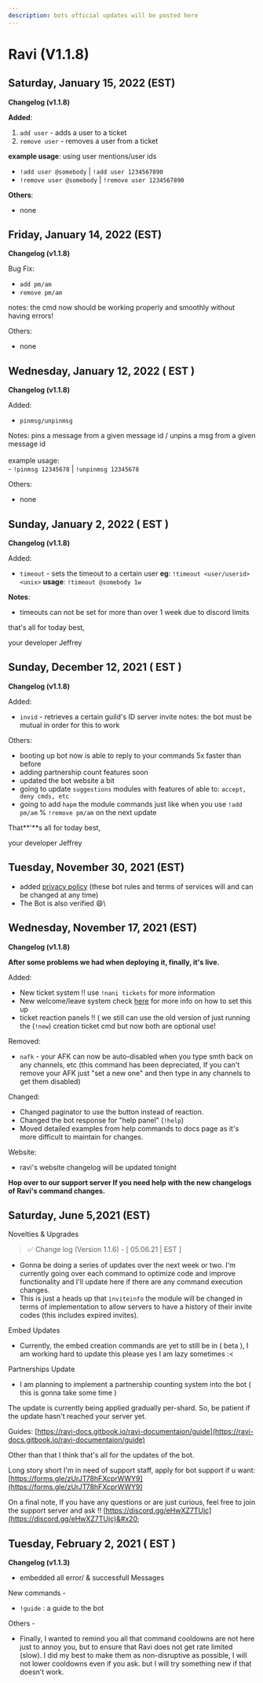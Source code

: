```yaml
---
description: bots official updates will be posted here
---
```


# Ravi (V1.1.8)

## Saturday, January 15, 2022 (EST)

**Changelog (v1.1.8)**

**Added**:&#x20;

1. `add user` - adds a user to a ticket
2. `remove user` - removes a user from a ticket

**example usage**: using user mentions/user ids

* `!add user @somebody` | `!add user 1234567890`
* `!remove user @somebody` | `!remove user 1234567890`

**Others**:

* none&#x20;

## Friday, January 14, 2022 (EST)

**Changelog (v1.1.8)**

Bug Fix:

* `add pm/am`
* `remove pm/am`

notes: the cmd now should be working properly and smoothly without having errors!

Others:

* none

## Wednesday, January 12, 2022 ( EST )&#x20;

**Changelog (v1.1.8)**

Added:

* `pinmsg/unpinmsg`

Notes: pins a message from a given message id / unpins a msg from a given message id \
\
example usage:\
\- `!pinmsg 12345678` | `!unpinmsg 12345678`

Others:

* none

## Sunday, January 2, 2022 ( EST )&#x20;

**Changelog (v1.1.8)**

Added:

* `timeout` - sets the timeout to a certain user **eg**: `!timeout <user/userid> <unix>` **usage**: `!timeout @somebody 1w`

**Notes**:

* timeouts can not be set for more than over 1 week due to discord limits

that's all for today best,

your developer Jeffrey

## Sunday, December 12, 2021 ( EST )&#x20;

**Changelog (v1.1.8)**

Added:

* `invid` - retrieves a certain guild's ID server invite notes: the bot must be mutual in order for this to work

Others:

* booting up bot now is able to reply to your commands 5x faster than before
* adding partnership count features soon
* updated the bot website a bit
* going to update `suggestions` modules with features of able to: `accept, deny cmds, etc`
* going to add `hapm` the module commands just like when you use `!add pm/am` % `!remove pm/am` on the next update

That**'**s all for today best,

your developer Jeffrey

## **Tuesday, November 30, 2021 (EST)**

* added [privacy policy](../privacy-policy.md) (these bot rules and terms of services will and can be changed at any time)
* The Bot is also verified :smile:\


## Wednesday, November 17, 2021 (EST)

**Changelog (v1.1.8)**

**After some problems we had when deploying it, finally, it's live.**&#x20;

Added:

* New ticket system !! use `!nani tickets` for more information
* New welcome/leave system check [here](https://ravi-docs.gitbook.io/ravi-documentation/commands-list/welcome-system) for more info on how to set this up
* ticket reaction panels !! ( we still can use the old version of just running the (`!new`) creation ticket cmd but now both are optional use!

Removed:

* `nafk` - your AFK can now be auto-disabled when you type smth back on any channels, etc (this command has been depreciated, If you can't remove your AFK just "set a new one" and then type in any channels to get them disabled)

Changed:

* Changed paginator to use the button instead of reaction.
* Changed the bot response for "help panel" (`!help`)
* Moved detailed examples from help commands to docs page as it's more difficult to maintain for changes.

Website:

* ravi's website changelog will be updated tonight

**Hop over to our support server If you need help with the new changelogs of Ravi's command changes.**

## Saturday, June 5,2021 (EST)

Novelties & Upgrades

> ✅ Change log (Version 1.1.6) - \[ 05.06.21 | EST ]

* Gonna be doing a series of updates over the next week or two. I'm currently going over each command to optimize code and improve functionality and I'll update here if there are any command execution changes.
* This is just a heads up that `inviteinfo` the module will be changed in terms of implementation to allow servers to have a history of their invite codes (this includes expired invites).

Embed Updates

* Currently, the embed creation commands are yet to still be in ( beta ), I am working hard to update this please yes I am lazy sometimes :<

Partnerships Update

* I am planning to implement a partnership counting system into the bot ( this is gonna take some time )

The update is currently being applied gradually per-shard. So, be patient if the update hasn't reached your server yet.

Guides: [https://ravi-docs.gitbook.io/ravi-documentaion/guide](https://ravi-docs.gitbook.io/ravi-documentaion/guide)

Other than that I think that's all for the updates of the bot.

Long story short I'm in need of support staff, apply for bot support if u want: [https://forms.gle/zUrJT78hFXcprWWY9](https://forms.gle/zUrJT78hFXcprWWY9)

On a final note, If you have any questions or are just curious, feel free to join the support server and ask !! [https://discord.gg/eHwXZ7TUjc](https://discord.gg/eHwXZ7TUjc)&#x20;

## Tuesday, February 2, 2021 ( EST )&#x20;

**Changelog (v1.1.3)**

* embedded all error/ & successfull Messages

New commands -

* `!guide` : a guide to the bot

Others -

* Finally, I wanted to remind you all that command cooldowns are not here just to annoy you, but to ensure that Ravi does not get rate limited (slow). I did my best to make them as non-disruptive as possible, I will not lower cooldowns even if you ask. but I will try something new if that doesn’t work.
